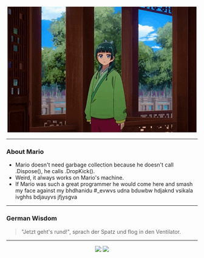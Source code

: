 <p align="center">
  <img src="assets/maomao.gif" />
</p>

---

### About Mario
- Mario doesn't need garbage collection because he doesn't call .Dispose(), he calls .DropKick().
- Weird, it always works on Mario's machine.
- If Mario was such a great programmer he would come here and smash my face against my bhdhanidu #_evwvs udna bduwbw hdjaknd vsikala ivghhs bdjauyvs jfjysgva

---

### German Wisdom
> "Jetzt geht's rund!", sprach der Spatz und flog in den Ventilator.

---

<p align="center">
  <a>
    <img height="180em" src="https://github-readme-stats-eight-theta.vercel.app/api?username=Torfkopp&show_icons=true&theme=dark&include_all_commits=true&count_private=true"/>
  </a>
  <a href="https://github.com/Torfkopp?tab=repositories">
    <img height="180em" src="https://github-readme-stats-eight-theta.vercel.app/api/top-langs/?username=torfkopp&layout=compact&theme=dark&langs_count=8&hide=java"/>
  </a>
</p>

